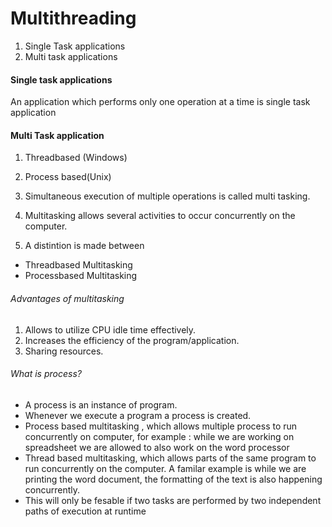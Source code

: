 # Multithreading

1. Single Task applications
2. Multi task applications

#### Single task applications

An application which performs only one operation at a time is single task application

#### Multi Task application

1. Threadbased (Windows)
2. Process based(Unix)

1. Simultaneous execution of multiple operations is called multi tasking.
2. Multitasking allows several activities to occur concurrently on the computer.
3. A distintion is made between 
- Threadbased Multitasking
- Processbased Multitasking

###### Advantages of multitasking

1. Allows to utilize CPU idle time effectively.
2. Increases the efficiency of the program/application.
3. Sharing resources.

###### What is process?

- A process is an instance of program.
- Whenever we execute a program a process is created.
- Process based multitasking , which allows multiple process to run concurrently on computer, for example : while we are working on spreadsheet we are allowed to also work on the word processor
- Thread based multitasking, which allows parts of the same program to run concurrently on the computer. A familar example is while we are printing the word document, the formatting of the text is also happening concurrently.
- This will only be fesable if two tasks are performed by two independent paths of execution at runtime







